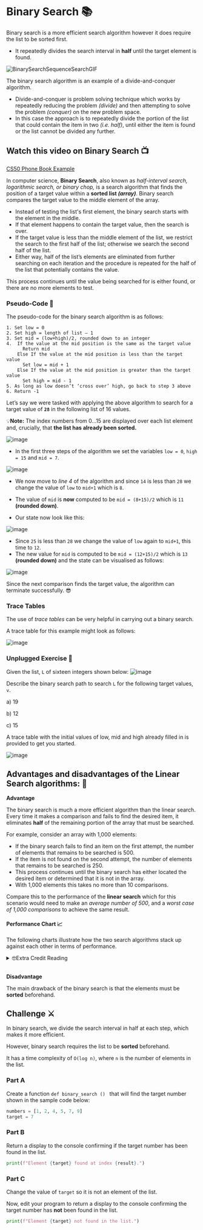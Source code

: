# Binary Search 📚
Binary search is a more efficient search algorithm however it does require the list to be sorted first. 
- It repeatedly divides the search interval in **half** until the target element is found.

![BinarySearchSequenceSearchGIF](https://github.com/ross-bish/Algorithms/assets/83789503/586486a5-ef91-43a2-893b-0f3091be0f2a)

The binary search algorithm is an example of a divide-and-conquer algorithm.
- Divide-and-conquer is problem solving technique which works by repeatedly reducing the problem _(divide)_ and then attempting to solve the problem _(conquer)_ on the new problem space.
- In this case the approach is to repeatedly divide the portion of the list that could contain the item in two _(i.e. half)_, until either the item is found or the list cannot be divided any further.

## Watch this video on Binary Search 📺
[CS50 Phone Book Example](https://www.youtube.com/watch?v=DSffdCT5Cx4)

In computer science, **Binary Search**, also known as _half-interval search, logarithmic search, or binary chop,_ is a search algorithm that finds the position of a target value within a **sorted list _(array)_**. Binary search compares the target value to the middle element of the array.

- Instead of testing the list's first element, the binary search starts with the element in the middle.
- If that element happens to contain the target value, then the search is over.
- If the target value is less than the middle element of the list, we restrict the search to the first half of the list; otherwise we search the second half of the list.
- Either way, half of the list’s elements are eliminated from further searching on each iteration and the procedure is repeated for the half of the list that potentially contains the value.

This process continues until the value being searched for is either found, or there are no more elements to test.



### Pseudo-Code 📝
The pseudo-code for the binary search algorithm is as follows:
````
1. Set low = 0
2. Set high = length of list – 1
3. Set mid = (low+high)/2, rounded down to an integer
4.  If the value at the mid position is the same as the target value
      Return mid
    Else If the value at the mid position is less than the target value
      Set low = mid + 1
    Else If the value at the mid position is greater than the target value
      Set high = mid - 1
5. As long as low doesn’t ‘cross over’ high, go back to step 3 above 6. Return -1
````
Let’s say we were tasked with applying the above algorithm to search for a target value of **``28``** in the following list of 16 values. 

💡**Note:** The index numbers from 0…15 are displayed over each list element and, crucially, that **the list has already been sorted.**

![image](https://github.com/ross-bish/Algorithms/assets/83789503/7da6c190-f108-495a-824d-4ef983778636)

- In the first three steps of the algorithm we set the variables ``low = 0``, ``high = 15`` and ``mid = 7``.

![image](https://github.com/ross-bish/Algorithms/assets/83789503/587de46c-6567-4603-b421-ef6823334b60)

- We now move to _line 4_ of the algorithm and since ``14`` is less than ``28`` we change the value of ``low`` to ``mid+1`` which is ``8``. 

- The value of ``mid`` is **now** computed to be ``mid = (8+15)/2`` which is ``11`` **(rounded down)**.
- Our state now look like this:

![image](https://github.com/ross-bish/Algorithms/assets/83789503/0ab92e37-b6a4-47e7-94b3-88169fca50bc)

- Since ``25`` is less than ``28`` we change the value of ``low`` again to ``mid+1``, this time to ``12``.
- The new value for ``mid`` is computed to be ``mid = (12+15)/2`` which is ``13`` **(rounded down)** and the state can be visualised as follows:

![image](https://github.com/ross-bish/Algorithms/assets/83789503/7686a769-a8c2-4901-82de-6dd571c07066)

Since the next comparison finds the target value, the algorithm can terminate successfully. 😎

### Trace Tables 
The use of _trace tables_ can be very helpful in carrying out a binary search. 

A trace table for this example might look as follows:

![image](https://github.com/ross-bish/Algorithms/assets/83789503/c1e9bf49-13fd-4b19-ad84-39b128848c4f)

### Unplugged Exercise 🔌
Given the list, ``L`` of sixteen integers shown below:
![image](https://github.com/ross-bish/Algorithms/assets/83789503/ea619991-cca3-4f45-9355-bc4588042e4b)

Describe the binary search path to search ``L`` for the following target values, ``v``.

a) 19

b) 12

c) 15

A trace table with the initial values of low, mid and high already filled in is provided to get you started.

![image](https://github.com/ross-bish/Algorithms/assets/83789503/3ebdf6c1-62b5-4b34-bc55-7f3bade88857)

## Advantages and disadvantages of the Linear Search algorithms: 📝
**Advantage**

The binary search is much a more efficient algorithm than the linear search. Every time it makes a comparison and fails to find the desired item, it eliminates **half** of the remaining portion of the array that must be searched. 

For example, consider an array with 1,000 elements:

- If the binary search fails to find an item on the first attempt, the number of elements that remains to be searched is 500.
- If the item is not found on the second attempt, the number of elements that remains to be searched is 250.
- This process continues until the binary search has either located the desired item or determined that it is not in the array.
- With 1,000 elements this takes no more than 10 comparisons.

Compare this to the performance of the **linear search** which for this scenario would need to make an _average number of 500_, and a _worst case of 1,000 comparisons_ to achieve the same result.

#### Performance Chart 📈
The following charts illustrate how the two search algorithms stack up against each other in terms of performance. 

<details>      
      <summary>🤓Extra Credit Reading</summary>
      <br>
We are already aware that the performance of the linear search increases in proportion to the number of items in the list to search. This linearity is clearly shown by the blue line below. However, notice how the performance cost of the binary search (shown by the brown line) barely rises above the x-axis using this scale.

![image](https://github.com/ross-bish/Algorithms/assets/83789503/487203e9-a2f0-45bd-864b-d029563f2a9a)

The next graph shows the same data but this time the x-axis is scaled logarithmically. Again the rise in cost of the binary search is barely noticeable as the size of the list grows. Notice, however that the cost of the linear search appears to grow exponentially with respect to the size of the list to search.

![image](https://github.com/ross-bish/Algorithms/assets/83789503/734f9beb-88a4-45f7-9941-e21b2c1c8ada)

The final graphs shown below uses a log-log scale i.e. both x- and y-axes are scaled logarithmically.

![image](https://github.com/ross-bish/Algorithms/assets/83789503/8f7f2f5c-7398-47f3-a14c-d61f573d3b8e)

Here we can finally see the true logarithmic nature of the efficiency of the binary search emerge. In particular, notice that the performance of the binary search is a logarithmic function of the size of the problem space. Furthermore, the graph is evidence that binary search is **exponentially faster than its linear counterpart.**
      
</details>

<br>

**Disadvantage**

The main drawback of the binary search is that the elements must be **sorted** beforehand.

## Challenge ⚔️
In binary search, we divide the search interval in half at each step, which makes it more efficient.

However, binary search requires the list to be **sorted** beforehand. 

It has a time complexity of ``O(log n)``, where ``n`` is the number of elements in the list.

### Part A
Create a function `def binary_search () ` that will find the target number shown in the sample code below:

````python
numbers = [1, 2, 4, 5, 7, 9]
target = 7
````
### Part B
Return a display to the console confirming if the target number has been found in the list.

````python
print(f"Element {target} found at index {result}.")
````

### Part C
Change the value of `target` so it is not an element of the list.

Now, edit your program to return a display to the console confirming the target number has **not** been found in the list.

````python
print(f"Element {target} not found in the list.")
````



